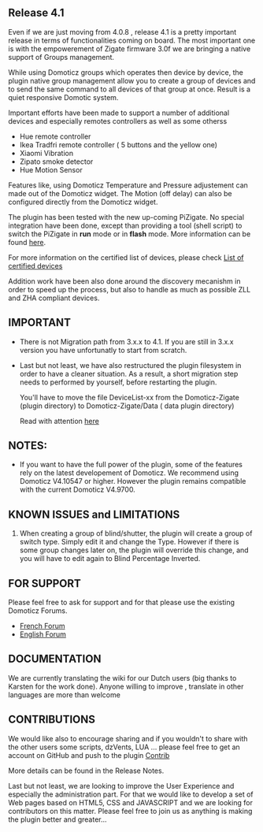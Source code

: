 ## Release 4.1

Even if we are just moving from 4.0.8 , release 4.1 is a pretty important release in terms of functionalities coming on board.
The most important one is with the empowerement of Zigate firmware 3.0f we are bringing a native support of Groups management.

While using Domoticz groups which operates then device by device, the plugin native group management allow you to create a 
group of devices and to send the same command to all devices of that group at once. Result is a quiet 
responsive Domotic system.

Important efforts have been made to support a number of additional devices and especially remotes controllers as well as some otherss
* Hue remote controller
* Ikea Tradfri remote controller ( 5 buttons and the yellow one)
* Xiaomi Vibration
* Zipato smoke detector
* Hue Motion Sensor

Features like, using Domoticz Temperature and Pressure adjustement can made out of the Domoticz widget. The Motion (off delay)
can also be configured directly from the Domoticz widget.

The plugin has been tested with the new up-coming PiZigate. No special integration have been done, except than providing a
tool (shell script) to switch the PiZigate in **run** mode or in **flash** mode. More information 
can be found [here](https://github.com/pipiche38/Domoticz-Zigate-Wiki/blob/master/en-eng/Plugin-Installation.md).

For more information on the certified list of devices, please check 
[List of certified devices](https://github.com/pipiche38/Domoticz-Zigate-Wiki/blob/master/en-eng/Compatible-Devices.md)

Addition work have been also done around the discovery mecanishm in order to speed up the process, but also to handle
as much as possible ZLL and ZHA compliant devices.

## IMPORTANT
* There is not Migration path from 3.x.x to 4.1. If you are still in 3.x.x version you have unfortunatly to start from scratch.

* Last but not least, we have also restructured the plugin filesystem in order to have a cleaner situation. As a result,
a short migration step needs to performed by yourself, before restarting the plugin.

   You'll have to move the file DeviceList-xx from the Domoticz-Zigate (plugin directory) to Domoticz-Zigate/Data ( data plugin directory)

   Read with attention [here](https://github.com/sasu-drooz/Domoticz-Zigate/blob/pre-4.1/00-UPGRADE-FROM-STABLE-4.0.md)

## NOTES:
* If you want to have the full power of the plugin, some of the features rely on the latest developement of Domoticz. 
We recommend using Domoticz V4.10547 or higher. However the plugin remains compatible with the current Domoticz V4.9700.

## KNOWN ISSUES and LIMITATIONS

1. When creating a group of blind/shutter, the plugin will create a group of switch type. Simply edit it and change the Type.
However if there is some group changes later on, the plugin will override this change, and you will have to edit again to Blind Percentage Inverted.

## FOR SUPPORT
Please feel free to ask for support and for that please use the existing Domoticz Forums.

   * [French Forum](https://easydomoticz.com/forum/viewforum.php?f=28)
   * [English Forum](https://www.domoticz.com/forum/viewforum.php?f=68)
   
## DOCUMENTATION
We are currently translating the wiki for our Dutch users (big thanks to Karsten for the work done). 
Anyone willing to improve , translate in other languages are more than welcome

## CONTRIBUTIONS

We would like also to encourage sharing and if you wouldn't to share with the other users some scripts, dzVents, LUA ... please 
feel free to get an account on GitHub and push to the plugin [Contrib](https://github.com/pipiche38/Domoticz-Zigate-Wiki/tree/master/Contrib)

More details can be found in the Release Notes.


Last but not least, we are looking to improve the User Experience and especially the administration part. For that we 
would like to develop a set of Web pages based on HTML5, CSS and JAVASCRIPT and we are looking for contributors on this matter.
Please feel free to join us as anything is making the plugin better and greater...
